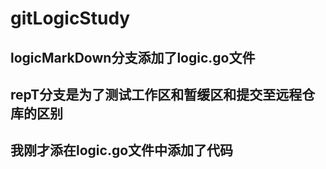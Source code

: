 # gitLogicStudy
## logicMarkDown分支添加了logic.go文件
## repT分支是为了测试工作区和暂缓区和提交至远程仓库的区别
## 我刚才添在logic.go文件中添加了代码